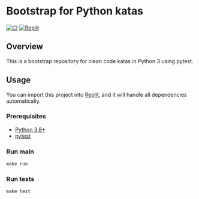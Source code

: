 # Bootstrap for Python katas

[![CI](https://github.com/Coding-Cuddles/bootstrap-python-kata/actions/workflows/main.yml/badge.svg)](https://github.com/Coding-Cuddles/bootstrap-python-kata/actions/workflows/main.yml)
[![Replit](https://replit.com/badge?caption=Try%20with%20Replit&variant=small)](https://replit.com/new/github/Coding-Cuddles/bootstrap-python-kata)

## Overview

This is a bootstrap repository for clean code katas in Python 3 using pytest.

## Usage

You can import this project into [Replit](https://replit.com), and it will
handle all dependencies automatically.

### Prerequisites

* [Python 3.8+](https://www.python.org/)
* [pytest](https://pytest.org)

### Run main

```console
make run
```

### Run tests

```console
make test
```
